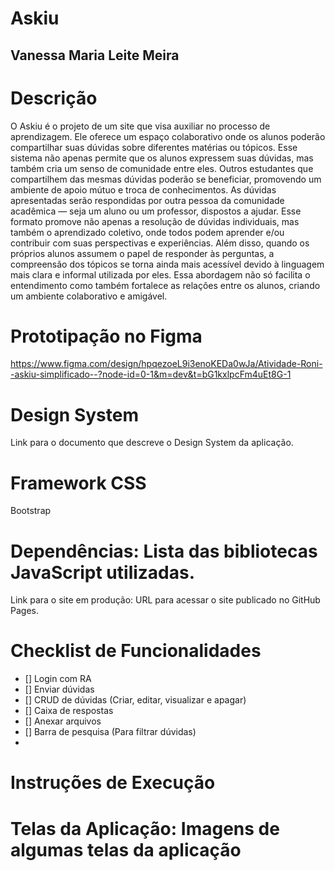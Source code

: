 # Askiu
## Vanessa Maria Leite Meira
# Descrição 
  O Askiu é o projeto de um site que visa auxiliar no processo de aprendizagem. Ele oferece um espaço colaborativo onde os alunos poderão compartilhar suas dúvidas sobre diferentes matérias ou tópicos. Esse sistema não apenas permite que os alunos expressem suas dúvidas, mas também cria um senso de comunidade entre eles. Outros estudantes que compartilhem das mesmas dúvidas poderão se beneficiar, promovendo um ambiente de apoio mútuo e troca de conhecimentos.
  As dúvidas apresentadas serão respondidas por outra pessoa da comunidade acadêmica — seja um aluno ou um professor, dispostos a ajudar. Esse formato promove não apenas a resolução de dúvidas individuais, mas também o aprendizado coletivo, onde todos podem aprender e/ou contribuir com suas perspectivas e experiências. Além disso, quando os próprios alunos assumem o papel de responder às perguntas, a compreensão dos tópicos se torna ainda mais acessível devido à linguagem mais clara e informal utilizada por eles. Essa abordagem não só facilita o entendimento como também fortalece as relações entre os alunos, criando um ambiente colaborativo e amigável.

# Prototipação no Figma
https://www.figma.com/design/hpqezoeL9i3enoKEDa0wJa/Atividade-Roni--askiu-simplificado--?node-id=0-1&m=dev&t=bG1kxlpcFm4uEt8G-1

# Design System
Link para o documento que descreve o Design System da aplicação.

# Framework CSS
Bootstrap

# Dependências: Lista das bibliotecas JavaScript utilizadas. 
Link para o site em produção: URL para acessar o site publicado no GitHub Pages.

# Checklist de Funcionalidades
- [] Login com RA
- [] Enviar dúvidas
- [] CRUD de dúvidas (Criar, editar, visualizar e apagar)
- [] Caixa de respostas
- [] Anexar arquivos
- [] Barra de pesquisa (Para filtrar dúvidas)
- 
# Instruções de Execução


# Telas da Aplicação: Imagens de algumas telas da aplicação
